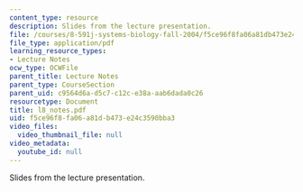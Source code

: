 ```yaml
---
content_type: resource
description: Slides from the lecture presentation.
file: /courses/8-591j-systems-biology-fall-2004/f5ce96f8fa06a81db473e24c3590bba3_l8_notes.pdf
file_type: application/pdf
learning_resource_types:
- Lecture Notes
ocw_type: OCWFile
parent_title: Lecture Notes
parent_type: CourseSection
parent_uid: c9564d6a-d5c7-c12c-e38a-aab6dada0c26
resourcetype: Document
title: l8_notes.pdf
uid: f5ce96f8-fa06-a81d-b473-e24c3590bba3
video_files:
  video_thumbnail_file: null
video_metadata:
  youtube_id: null
---
```

Slides from the lecture presentation.

